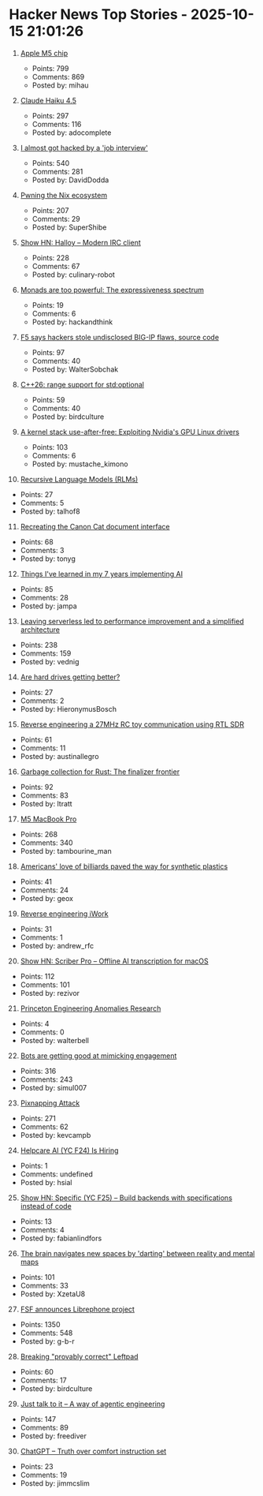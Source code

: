 # Hacker News Top Stories - 2025-10-15 21:01:26

1. [Apple M5 chip](https://www.apple.com/newsroom/2025/10/apple-unleashes-m5-the-next-big-leap-in-ai-performance-for-apple-silicon/)
   - Points: 799
   - Comments: 869
   - Posted by: mihau

2. [Claude Haiku 4.5](https://www.anthropic.com/news/claude-haiku-4-5)
   - Points: 297
   - Comments: 116
   - Posted by: adocomplete

3. [I almost got hacked by a 'job interview'](https://blog.daviddodda.com/how-i-almost-got-hacked-by-a-job-interview)
   - Points: 540
   - Comments: 281
   - Posted by: DavidDodda

4. [Pwning the Nix ecosystem](https://ptrpa.ws/nixpkgs-actions-abuse)
   - Points: 207
   - Comments: 29
   - Posted by: SuperShibe

5. [Show HN: Halloy – Modern IRC client](https://github.com/squidowl/halloy)
   - Points: 228
   - Comments: 67
   - Posted by: culinary-robot

6. [Monads are too powerful: The expressiveness spectrum](https://chrispenner.ca/posts/expressiveness-spectrum)
   - Points: 19
   - Comments: 6
   - Posted by: hackandthink

7. [F5 says hackers stole undisclosed BIG-IP flaws, source code](https://www.bleepingcomputer.com/news/security/f5-says-hackers-stole-undisclosed-big-ip-flaws-source-code/)
   - Points: 97
   - Comments: 40
   - Posted by: WalterSobchak

8. [C++26: range support for std:optional](https://www.sandordargo.com/blog/2025/10/08/cpp26-range-support-for-std-optional)
   - Points: 59
   - Comments: 40
   - Posted by: birdculture

9. [A kernel stack use-after-free: Exploiting Nvidia's GPU Linux drivers](https://blog.quarkslab.com/./nvidia_gpu_kernel_vmalloc_exploit.html)
   - Points: 103
   - Comments: 6
   - Posted by: mustache_kimono

10. [Recursive Language Models (RLMs)](https://alexzhang13.github.io/blog/2025/rlm/)
   - Points: 27
   - Comments: 5
   - Posted by: talhof8

11. [Recreating the Canon Cat document interface](https://lab.alexanderobenauer.com/updates/the-jasper-report)
   - Points: 68
   - Comments: 3
   - Posted by: tonyg

12. [Things I've learned in my 7 years implementing AI](https://www.jampa.dev/p/llms-and-the-lessons-we-still-havent)
   - Points: 85
   - Comments: 28
   - Posted by: jampa

13. [Leaving serverless led to performance improvement and a simplified architecture](https://www.unkey.com/blog/serverless-exit)
   - Points: 238
   - Comments: 159
   - Posted by: vednig

14. [Are hard drives getting better?](https://www.backblaze.com/blog/are-hard-drives-getting-better-lets-revisit-the-bathtub-curve/)
   - Points: 27
   - Comments: 2
   - Posted by: HieronymusBosch

15. [Reverse engineering a 27MHz RC toy communication using RTL SDR](https://nitrojacob.wordpress.com/2025/09/03/reverse-engineering-a-27mhz-rc-toy-communication-using-rtl-sdr/)
   - Points: 61
   - Comments: 11
   - Posted by: austinallegro

16. [Garbage collection for Rust: The finalizer frontier](https://soft-dev.org/pubs/html/hughes_tratt__garbage_collection_for_rust_the_finalizer_frontier/)
   - Points: 92
   - Comments: 83
   - Posted by: ltratt

17. [M5 MacBook Pro](https://www.apple.com/macbook-pro/)
   - Points: 268
   - Comments: 340
   - Posted by: tambourine_man

18. [Americans' love of billiards paved the way for synthetic plastics](https://invention.si.edu/invention-stories/imitation-ivory-and-power-play)
   - Points: 41
   - Comments: 24
   - Posted by: geox

19. [Reverse engineering iWork](https://andrews.substack.com/p/reverse-engineering-iwork)
   - Points: 31
   - Comments: 1
   - Posted by: andrew_rfc

20. [Show HN: Scriber Pro – Offline AI transcription for macOS](https://scriberpro.cc/hn/)
   - Points: 112
   - Comments: 101
   - Posted by: rezivor

21. [Princeton Engineering Anomalies Research](https://pearlab.icrl.org/)
   - Points: 4
   - Comments: 0
   - Posted by: walterbell

22. [Bots are getting good at mimicking engagement](https://joindatacops.com/resources/how-73-of-your-e-commerce-visitors-could-be-fake)
   - Points: 316
   - Comments: 243
   - Posted by: simul007

23. [Pixnapping Attack](https://www.pixnapping.com/)
   - Points: 271
   - Comments: 62
   - Posted by: kevcampb

24. [Helpcare AI (YC F24) Is Hiring](undefined)
   - Points: 1
   - Comments: undefined
   - Posted by: hsial

25. [Show HN: Specific (YC F25) – Build backends with specifications instead of code](https://specific.dev/)
   - Points: 13
   - Comments: 4
   - Posted by: fabianlindfors

26. [The brain navigates new spaces by 'darting' between reality and mental maps](https://medicine.yale.edu/news-article/brain-navigates-new-spaces-by-flickering-between-reality-and-old-mental-maps/)
   - Points: 101
   - Comments: 33
   - Posted by: XzetaU8

27. [FSF announces Librephone project](https://www.fsf.org/news/librephone-project)
   - Points: 1350
   - Comments: 548
   - Posted by: g-b-r

28. [Breaking "provably correct" Leftpad](https://lukeplant.me.uk/blog/posts/breaking-provably-correct-leftpad/)
   - Points: 60
   - Comments: 17
   - Posted by: birdculture

29. [Just talk to it – A way of agentic engineering](https://steipete.me/posts/just-talk-to-it)
   - Points: 147
   - Comments: 89
   - Posted by: freediver

30. [ChatGPT – Truth over comfort instruction set](https://www.organizingcreativity.com/2025/06/chatgpt-truth-over-comfort-instruction-set/)
   - Points: 23
   - Comments: 19
   - Posted by: jimmcslim

